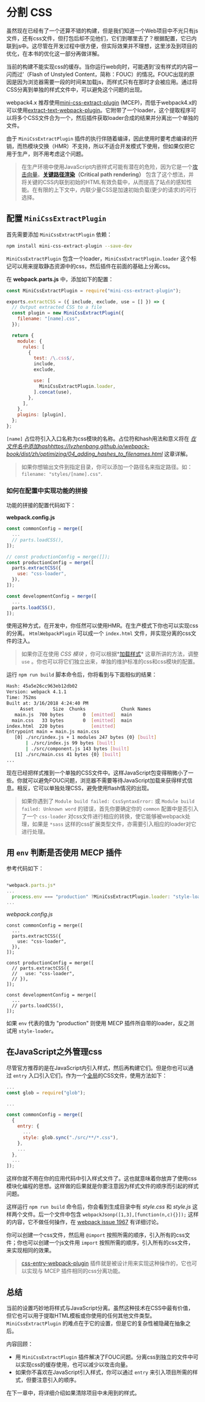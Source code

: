 # 分割 CSS

虽然现在已经有了一个还算不错的构建，但是我们知道一个Web项目中不光只有js文件，还有css文件，但打包后却不见他们，它们到哪里去了？根据配置，它已内联到js中。这尽管在开发过程中很方便，但实际效果并不理想，这里涉及到项目的优化，在本书的优化这一部分再做详解。

当前的构建不能实现css的缓存。当你运行web向时，可能遇到‘没有样式的内容一闪而过’（Flash of Unstyled Content，简称：FOUC）的情况。FOUC出现的原因是因为浏览器需要一段的时间来加载js，而样式只有在那时才会被应用。通过将CSS分离到单独的样式文件中，可以避免这个问题的出现。

webpack4.x 推荐使用[mini-css-extract-plugin](https://www.npmjs.com/package/mini-css-extract-plugin) (MCEP)，而低于webpack4.x的可以使用[extract-text-webpack-plugin](https://www.npmjs.com/package/extract-text-webpack-plugin)。它附带了一个loader，这个提取程序可以将多个CSS文件合为一个，然后插件获取loader合成的结果并分离出一个单独的文件。

由于 `MiniCssExtractPlugin` 插件的执行伴随着编译，因此使用时要考虑编译的开销，而热模块交换（HMR）不支持，所以不适合开发模式下使用，但如果仅把它用于生产，则不用考虑这个问题。

> 在生产环境中使用JavaScript内嵌样式可能有潜在的危险，因为它是一个[攻击向量](https://searchsecurity.techtarget.com.cn/whatis/11-25088/)。**[关键路径渲染](https://varvy.com/pagespeed/critical-render-path.html)（Critical path rendering）** 包含了这个想法，并将关键的CSS内联到初始的HTML有效负载中，从而提高了站点的感知性能。在有限的上下文中，内联少量CSS是加速初始负载(更少的请求)的可行选择。

## 配置 `MiniCssExtractPlugin`

首先需要添加 `MiniCssExtractPlugin` 依赖：

```bash
npm install mini-css-extract-plugin --save-dev
```

`MiniCssExtractPlugin` 包含一个loader，`MiniCssExtractPlugin.loader` 这个标记可以用来提取静态资源中的css，然后插件在前面的基础上分离css。

在 **webpack.parts.js** 中，添加如下的配置：

```javascript
const MiniCssExtractPlugin = require("mini-css-extract-plugin");

exports.extractCSS = ({ include, exclude, use = [] }) => {
  // Output extracted CSS to a file
  const plugin = new MiniCssExtractPlugin({
    filename: "[name].css",
  });

  return {
    module: {
      rules: [
        {
          test: /\.css$/,
          include,
          exclude,

          use: [
            MiniCssExtractPlugin.loader,
          ].concat(use),
        },
      ],
    },
    plugins: [plugin],
  };
};
```

`[name]` 占位符引入入口名称为css模块的名称。占位符和hash用法和意义将在 *[在文件名中添加hash]()https://lvzhenbang.github.io/webpack-book/dist/zh/optimizing/04_adding_hashes_to_filenames.html* 这章详解。

> 如果你想输出文件到指定目录，你可以添加一个路径名来指定路径。如：`filename: "styles/[name].css"`.

### 如何在配置中实现功能的拼接

功能的拼接的配置代码如下：

**webpack.config.js**

```javascript
const commonConfig = merge([
  ...
  // parts.loadCSS(),
]);

// const productionConfig = merge([]);
const productionConfig = merge([
  parts.extractCSS({
    use: "css-loader",
  }),
]);

const developmentConfig = merge([
  ...
  parts.loadCSS(),
]);
```

使用这种方式，在开发中，你任然可以使用HMR。在生产模式下你也可以实现css的分离。 `HtmlWebpackPlugin` 可以成一个 `index.html` 文件，并实现分离的css文件的注入。

> 如果你正在使用 *CSS 模块* ，你可以根据*[加载样式](https://lvzhenbang.github.io/webpack-book/dist/zh/styling/01_loading.html)* 这章所讲的方法，调整 `use` 。你也可以将它们独立出来，单独的维护标准的css和css模块的配置。

运行 `npm run build` 脚本命令后，你将看到与下面相似的结果：

```bash
Hash: 45a5e26cc963eb12db02
Version: webpack 4.1.1
Time: 752ms
Built at: 3/16/2018 4:24:40 PM
     Asset       Size  Chunks             Chunk Names
   main.js  700 bytes       0  [emitted]  main
  main.css   33 bytes       0  [emitted]  main
index.html  220 bytes          [emitted]
Entrypoint main = main.js main.css
   [0] ./src/index.js + 1 modules 247 bytes {0} [built]
       | ./src/index.js 99 bytes [built]
       | ./src/component.js 143 bytes [built]
   [1] ./src/main.css 41 bytes {0} [built]
...
```

现在已经把样式推到一个单独的CSS文件中。这样JavaScript包变得稍微小了一些。你就可以避免FOUC问题，浏览器不需要等待JavaScript加载来获得样式信息。相反，它可以单独处理CSS，避免使用flash情况的出现。

> 如果你遇到了 `Module build failed: CssSyntaxError:` 或 `Module build failed: Unknown word` 的错误，首先你要确定你的 `common` 配置中是否引入了一个 `css-loader` 对css文件进行相应的转换，使它能够被webpack处理，如果是 `*sass` 这样的css扩展类型文件，亦需要引入相应的loader对它进行处理。

## 用 `env` 判断是否使用 MECP 插件

参考代码如下：

```Javascript

*webpack.parts.js*
...
  process.env === "production" ?MiniCssExtractPlugin.loader: "style-loader",
...
```

*webpack.config.js*

```
const commonConfig = merge([
  ...
  parts.extractCSS({
    use: "css-loader",
  }),
]);

const productionConfig = merge([
  // parts.extractCSS({
  //   use: "css-loader",
  // }),
]);

const developmentConfig = merge([
  ...
  // parts.loadCSS(),
]);
```

如果 `env` 代表的值为 "production" 则使用 MECP 插件所自带的loader，反之测试用 `style-loader`。

## 在JavaScript之外管理css

尽管官方推荐的是在JavaScript内引入样式，然后再构建它们。但是你也可以通过 `entry` 入口引入它们，作为一个[全局](https://www.npmjs.com/package/glob)的CSS文件，使用方法如下：

```javascript
...
const glob = require("glob");

...

const commonConfig = merge([
  {
    entry: {
      ...
      style: glob.sync("./src/**/*.css"),
    },
    ...
  },
  ...
]);
```
这样你就不用在你的应用代码中引入样式文件了。这也就意味着你放弃了使用css模块化编程的思想。这样做的后果就是你要注意因为样式文件的顺序而引起的样式问题。

这样运行 `npm run build` 命令后，你会看到生成目录中有 *style.css* 和 *style.js* 这样两个文件。后一个文件中包含 `webpackJsonp([1,3],[function(n,c){}]);` 这样的内容，它不做任何操作，在 [webpack issue 1967](https://github.com/webpack/webpack/issues/1967) 有详细讨论。

你可以创建一个css文件，然后用 `@import` 按照所需的顺序，引入所有的css文件；你也可以创建一个js文件用 `import` 按照所需的顺序，引入所有的css文件，来实现相同的效果。

> [css-entry-webpack-plugin](https://www.npmjs.com/package/css-entry-webpack-plugin) 插件就是被设计用来实现这种操作的，它也可以实现与 MCEP 插件相同的css分离功能。

## 总结

当前的设置巧妙地将样式与JavaScript分离。虽然这种技术在CSS中最有价值，但它也可以用于提取HTML模板或你使用的任何其他文件类型。`MiniCssExtractPlugin` 的难点在于它的设置，但是它的复杂性被隐藏在抽象之后。

内容回顾：

* 用 `MiniCssExtractPlugin` 插件解决了FOUC问题。分离css到独立的文件中可以实现css的缓存使用，也可以减少以攻击向量。
* 如果你不喜欢在JavaScript引入样式，你可以通过 `entry` 来引入项目所需的样式，但要注意引入的顺序。

在下一章中，将详细介绍如果清除项目中未用到的样式。
